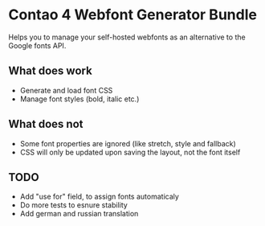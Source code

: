 # Contao 4 Webfont Generator Bundle
Helps you to manage your self-hosted webfonts as an alternative to the Google fonts API.

## What does work
* Generate and load font CSS
* Manage font styles (bold, italic etc.)

## What does not
* Some font properties are ignored (like stretch, style and fallback)
* CSS will only be updated upon saving the layout, not the font itself

## TODO
* Add "use for" field, to assign fonts automaticaly
* Do more tests to esnure stability
* Add german and russian translation
